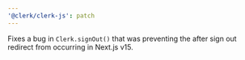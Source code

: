 ```yaml
---
'@clerk/clerk-js': patch
---
```


Fixes a bug in `Clerk.signOut()` that was preventing the after sign out redirect from occurring in Next.js v15.
